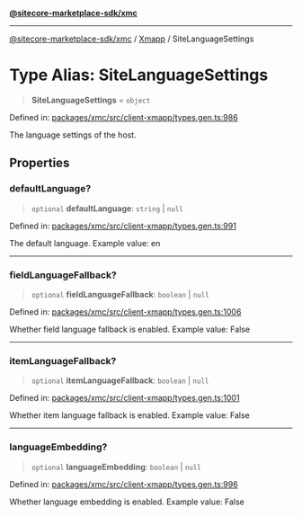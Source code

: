 [**@sitecore-marketplace-sdk/xmc**](../../../../README.md)

***

[@sitecore-marketplace-sdk/xmc](../../../../README.md) / [Xmapp](../README.md) / SiteLanguageSettings

# Type Alias: SiteLanguageSettings

> **SiteLanguageSettings** = `object`

Defined in: [packages/xmc/src/client-xmapp/types.gen.ts:986](https://github.com/Sitecore/marketplace-sdk/blob/main/packages/xmc/src/client-xmapp/types.gen.ts#L986)

The language settings of the host.

## Properties

### defaultLanguage?

> `optional` **defaultLanguage**: `string` \| `null`

Defined in: [packages/xmc/src/client-xmapp/types.gen.ts:991](https://github.com/Sitecore/marketplace-sdk/blob/main/packages/xmc/src/client-xmapp/types.gen.ts#L991)

The default language.
Example value: en

***

### fieldLanguageFallback?

> `optional` **fieldLanguageFallback**: `boolean` \| `null`

Defined in: [packages/xmc/src/client-xmapp/types.gen.ts:1006](https://github.com/Sitecore/marketplace-sdk/blob/main/packages/xmc/src/client-xmapp/types.gen.ts#L1006)

Whether field language fallback is enabled.
Example value: False

***

### itemLanguageFallback?

> `optional` **itemLanguageFallback**: `boolean` \| `null`

Defined in: [packages/xmc/src/client-xmapp/types.gen.ts:1001](https://github.com/Sitecore/marketplace-sdk/blob/main/packages/xmc/src/client-xmapp/types.gen.ts#L1001)

Whether item language fallback is enabled.
Example value: False

***

### languageEmbedding?

> `optional` **languageEmbedding**: `boolean` \| `null`

Defined in: [packages/xmc/src/client-xmapp/types.gen.ts:996](https://github.com/Sitecore/marketplace-sdk/blob/main/packages/xmc/src/client-xmapp/types.gen.ts#L996)

Whether language embedding is enabled.
Example value: False
